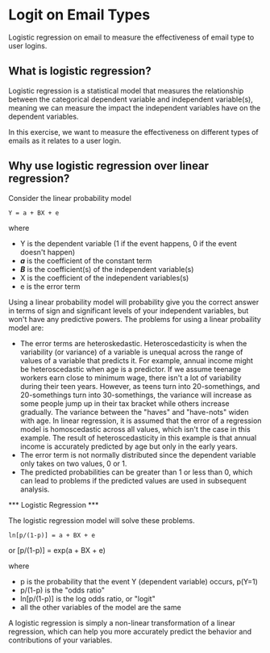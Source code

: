 # Logit on Email Types
Logistic regression on email to measure the effectiveness of email type to user logins.

## What is logistic regression?
Logistic regression is a statistical model that measures the relationship between the categorical dependent variable and independent variable(s), meaning we can measure the impact the independent variables have on the dependent variables. 

In this exercise, we want to measure the effectiveness on different types of emails as it relates to a user login. 

## Why use logistic regression over linear regression?
Consider the linear probability model

    Y = a + BX + e

where
* Y is the dependent variable (1 if the event happens, 0 if the event doesn't happen)
* ***a*** is the coefficient of the constant term
* ***B*** is the coefficient(s) of the independent variable(s)
* X is the coefficient of the independent variables(s)
* e is the error term

Using a linear probability model will probability give you the correct answer in terms of sign and significant levels of your independent variables, but won't have any predictive powers. The problems for using a linear probaility model are:
* The error terms are heteroskedastic. Heteroscedasticity is when the variability (or variance) of a variable is unequal across the range of values of a variable that predicts it. For example, annual income might be heteroscedastic when age is a predictor. If we assume teenage workers earn close to minimum wage, there isn't a lot of variability during their teen years. However, as teens turn into 20-somethings, and 20-somethings turn into 30-somethings, the variance will increase as some people jump up in their tax bracket while others increase gradually. The variance between the "haves" and "have-nots" widen with age. In linear regression, it is assumed that the error of a regression model is homoscedastic across all values, which isn't the case in this example. The result of heteroscedasticity in this example is that annual income is accurately predicted by age but only in the early years.
* The error term is not normally distributed since the dependent variable only takes on two values, 0 or 1.
* The predicted probabilities can be greater than 1 or less than 0, which can lead to problems if the predicted values are used in subsequent analysis. 

*** Logistic Regression ***

The logistic regression model will solve these problems.

    ln[p/(1-p)] = a + BX + e 
or
    [p/(1-p)] = exp(a + BX + e)

where

* p is the probability that the event Y (dependent variable) occurs, p(Y=1)
* p/(1-p) is the "odds ratio"
* ln[p/(1-p)] is the log odds ratio, or "logit"
* all the other variables of the model are the same

A logistic regression is simply a non-linear transformation of a linear regression, which can help you more accurately predict the behavior and contributions of your variables.





